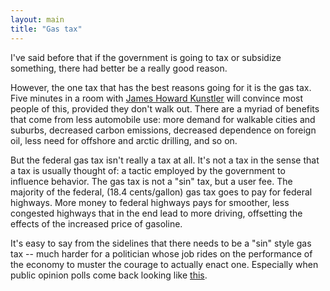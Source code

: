 ```yaml
---
layout: main
title: "Gas tax"
---
```

I've said before that if the government is going to tax or subsidize
something, there had better be a really good reason.

However, the one tax that has the best reasons going for it is the gas tax.
Five minutes in a room with [James Howard Kunstler](http://www.kunstler.com)
will convince most people of this, provided they don't walk out. There are a
myriad of benefits that come from less automobile use: more demand for
walkable cities and suburbs, decreased carbon emissions, decreased dependence
on foreign oil, less need for offshore and arctic drilling, and so on.

But the federal gas tax isn't really a tax at all. It's not a tax in the sense
that a tax is usually thought of: a tactic employed by the government to
influence behavior. The gas tax is not a "sin" tax, but a user fee. The
majority of the federal, (18.4 cents/gallon) gas tax goes to pay for federal
highways. More money to federal highways pays for smoother, less congested
highways that in the end lead to more driving, offsetting the effects of the
increased price of gasoline.

It's easy to say from the sidelines that there needs to be a "sin" style gas
tax -- much harder for a politician whose job rides on the performance of the
economy to muster the courage to actually enact one. Especially when public
opinion polls come back looking like
[this](http://gristmill.grist.org/story/2005/7/18/161937/941).

